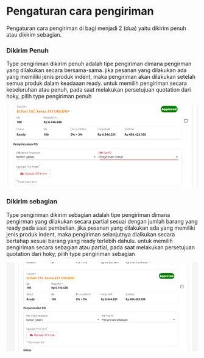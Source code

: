 # Pengaturan cara pengiriman

Pengaturan cara pengiriman di bagi menjadi 2 \(dua\) yaitu dikirim penuh atau dikirim sebagian.

### Dikirim Penuh

Type pengiriman dikirim penuh adalah tipe pengiriman dimana pengirman yang dilakukan secara bersama-sama. jika pesanan yang dilakukan ada yang memiliki jenis produk indent, maka pengiriman akan dilakukan setelah semua produk dalam keadaaan ready. untuk memilih pengiriman secara keseluruhan atau penuh, pada saat melakukan persetujuan quotation dari hoky, pilih type pengiriman penuh

![](../../.gitbook/assets/image%20%28129%29.png)

### Dikirim sebagian

Type pengiriman dikirim sebagian adalah tipe pengiriman dimana pengirman yang dilakukan secara partial sesuai dengan jumlah barang yang ready pada saat pembelian. jika pesanan yang dilakukan ada yang memiliki jenis produk indent, maka pengiriman selanjutnya dialkukan secara bertahap sesuai barang yang ready terlebih dahulu. untuk memilih pengiriman secara sebagian atau partial, pada saat melakukan persetujuan quotation dari hoky, pilih type pengiriman sebagian

![](../../.gitbook/assets/image%20%2874%29.png)

